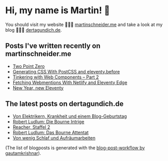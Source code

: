 # Hi, my name is Martin! 👋 
You should visit my website 👨🏼‍💻  [martinschneider.me](https://martinschneider.me) and take a look at my blog 🤷🏼‍♂️ [dertagundich.de](https://www.dertagundich.de).

## Posts I've written recently on martinschneider.me
<!-- MSME-POST-LIST:START -->
- [Two Point Zero](https://martinschneider.me/articles/two-point-zero/)
- [Generating CSS With PostCSS and eleventy.before](https://martinschneider.me/articles/generating-css-with-postcss-and-eleventy-before/)
- [Tinkering with Web Components – Part 2](https://martinschneider.me/articles/tinkering-with-web-components-part-2/)
- [Fetching Webmentions With Netlify and Eleventy Edge](https://martinschneider.me/articles/fetching-webmentions-with-netlify-and-eleventy-edge/)
- [New Year, new Eleventy](https://martinschneider.me/articles/new-year-new-eleventy/)
<!-- MSME-POST-LIST:END -->

## The latest posts on dertagundich.de
<!-- DTUI-POST-LIST:START -->
- [Von Elektrikern, Krankheit und einem Blog-Geburtstag](https://www.dertagundich.de/blog/2024/02/von-elektrikern-krankheit-und-einem-blog-geburtstag)
- [Robert Ludlum: Die Bourne Intrige](https://www.dertagundich.de/blog/2024/02/robert-ludlum-die-bourne-intrige)
- [Reacher, Staffel 2](https://www.dertagundich.de/blog/2024/02/reacher-staffel-2)
- [Robert Ludlum: Das Bourne Attentat](https://www.dertagundich.de/blog/2024/02/robert-ludlum-das-bourne-attentat)
- [Von wenig Schlaf und Aufräumarbeiten](https://www.dertagundich.de/blog/2024/02/von-wenig-schlaf-und-aufraumarbeiten)
<!-- DTUI-POST-LIST:END -->

(The list of blogposts is generated with the [blog-post-workflow by gautamkrishnar](https://github.com/gautamkrishnar/blog-post-workflow)).
